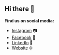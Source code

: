 ## Hi there 👋

**Find us on social media:**

* [Instagram](https://www.instagram.com/sinrorobotics/) :camera:
* [Facebook](https://www.facebook.com/sinrorobotics/) :frowning_person:
* [LinkedIn](https://www.linkedin.com/company/sinrorobotics-pvt-ltd/) :link:
* [Website](https://sinrorobotics.com/) :globe_with_meridians:
<!--

**Here are some ideas to get you started:**

🙋‍♀️ A short introduction - what is your organization all about?
🌈 Contribution guidelines - how can the community get involved?
👩‍💻 Useful resources - where can the community find your docs? Is there anything else the community should know?
🍿 Fun facts - what does your team eat for breakfast?
🧙 Remember, you can do mighty things with the power of [Markdown](https://docs.github.com/github/writing-on-github/getting-started-with-writing-and-formatting-on-github/basic-writing-and-formatting-syntax)
-->

